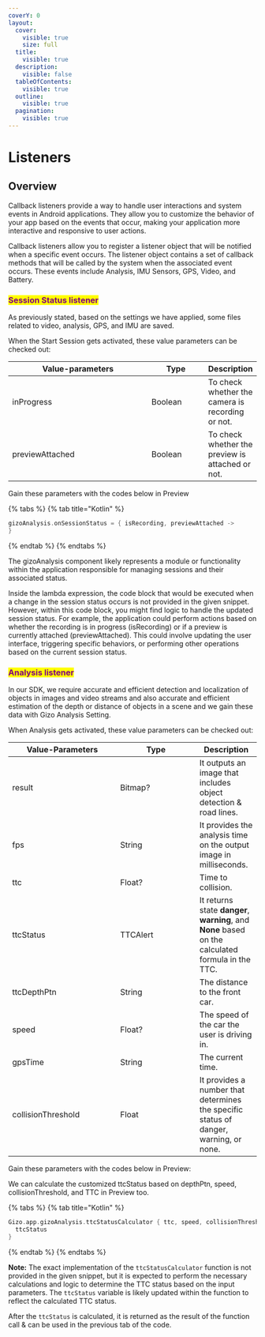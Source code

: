 ```yaml
---
coverY: 0
layout:
  cover:
    visible: true
    size: full
  title:
    visible: true
  description:
    visible: false
  tableOfContents:
    visible: true
  outline:
    visible: true
  pagination:
    visible: true
---
```


# Listeners

## Overview

Callback listeners provide a way to handle user interactions and system events in Android applications. They allow you to customize the behavior of your app based on the events that occur, making your application more interactive and responsive to user actions.

Callback listeners allow you to register a listener object that will be notified when a specific event occurs. The listener object contains a set of callback methods that will be called by the system when the associated event occurs. These events include Analysis, IMU Sensors, GPS, Video, and Battery.



### <mark style="color:purple;">Session Status listener</mark>

As previously stated, based on the settings we have applied, some files related to video, analysis, GPS, and IMU are saved.

When the Start Session gets activated, these value parameters can be checked out:

<table><thead><tr><th width="370">Value-parameters</th><th width="127">Type</th><th>Description</th></tr></thead><tbody><tr><td>inProgress</td><td>Boolean</td><td>To check whether the camera is recording or not.</td></tr><tr><td>previewAttached</td><td>Boolean</td><td>To check whether the preview is attached or not.</td></tr></tbody></table>



Gain these parameters with the codes below in Preview

{% tabs %}
{% tab title="Kotlin" %}
```kts
gizoAnalysis.onSessionStatus = { isRecording, previewAttached ->
}
```
{% endtab %}
{% endtabs %}

The gizoAnalysis component likely represents a module or functionality within the application responsible for managing sessions and their associated status.

Inside the lambda expression, the code block that would be executed when a change in the session status occurs is not provided in the given snippet. However, within this code block, you might find logic to handle the updated session status. For example, the application could perform actions based on whether the recording is in progress (isRecording) or if a preview is currently attached (previewAttached). This could involve updating the user interface, triggering specific behaviors, or performing other operations based on the current session status.



### <mark style="color:purple;">Analysis listener</mark>

In our SDK, we require accurate and efficient detection and localization of objects in images and video streams and also accurate and efficient estimation of the depth or distance of objects in a scene and we gain these data with Gizo Analysis Setting.

When Analysis gets activated, these value parameters can be checked out:

<table><thead><tr><th width="203">Value-Parameters</th><th width="145">Type</th><th>Description</th></tr></thead><tbody><tr><td>result</td><td>Bitmap?</td><td>It outputs an image that includes object detection &#x26; road lines.</td></tr><tr><td>fps</td><td>String</td><td>It provides the analysis time on the output image in milliseconds.</td></tr><tr><td>ttc</td><td>Float?</td><td>Time to collision.</td></tr><tr><td>ttcStatus</td><td>TTCAlert</td><td>It returns state <strong>danger</strong>, <strong>warning</strong>, and <strong>None</strong> based on the calculated formula in the TTC.</td></tr><tr><td>ttcDepthPtn</td><td>String</td><td>The distance to the front car.</td></tr><tr><td>speed</td><td>Float?</td><td>The speed of the car the user is driving in.</td></tr><tr><td>gpsTime</td><td>String</td><td>The current time.</td></tr><tr><td>collisionThreshold </td><td>Float</td><td>It provides a number that determines the specific status of danger, warning, or none.</td></tr></tbody></table>



Gain these parameters with the codes below in Preview:



We can calculate the customized ttcStatus based on depthPtn, speed, collisionThreshold, and TTC in Preview too.

{% tabs %}
{% tab title="Kotlin" %}
```kotlin
Gizo.app.gizoAnalysis.ttcStatusCalculator { ttc, speed, collisionThreshold, ttcStatus ->
  ttcStatus
}
```
{% endtab %}
{% endtabs %}

**Note:** The exact implementation of the `ttcStatusCalculator` function is not provided in the given snippet, but it is expected to perform the necessary calculations and logic to determine the TTC status based on the input parameters. The `ttcStatus` variable is likely updated within the function to reflect the calculated TTC status.

After the `ttcStatus` is calculated, it is returned as the result of the function call & can be used in the previous tab of the code.
